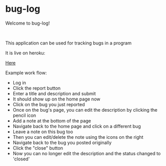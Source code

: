 # bug-log

<p>Welcome to bug-log!</p>
<br>
<p>This application can be used for tracking bugs in a program</p>
<p>It is live on heroku:</p>
<a href="https://buglog-2020.herokuapp.com/">Here</a>
<br>
<p>Example work flow: </p>
<ul>
  <li>Log in</li>
  <li>Click the report button</li>
  <li>Enter a title and description and submit</li>
  <li>It should show up on the home page now</li>
  <li>Click on the bug you just reported</li>
  <li>Once on the bug's page, you can edit the description by clicking the pencil icon</li>
  <li>Add a note at the bottom of the page</li>
  <li>Navigate back to the home page and click on a different bug</li>
  <li>Leave a note on this bug too</li>
  <li>Then you can edit/delete the note using the icons on the right</li>
  <li>Navigate back to the bug you posted originally</li>
  <li>Click the "close" button</li>
  <li>Now you can no longer edit the description and the status changed to 'closed'</li>
</ul>
